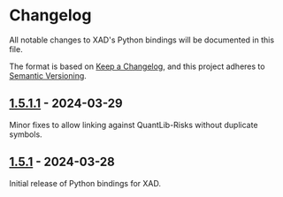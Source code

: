 # Changelog

All notable changes to XAD's Python bindings will be documented in this file.

The format is based on [Keep a Changelog](https://keepachangelog.com/en/1.0.0/),
and this project adheres to [Semantic Versioning](https://semver.org/spec/v2.0.0.html).


## [1.5.1.1] - 2024-03-29

Minor fixes to allow linking against QuantLib-Risks without duplicate symbols.

## [1.5.1] - 2024-03-28

Initial release of Python bindings for XAD.


[1.5.1.1]: https://github.com/auto-differentiation/xad-py/compare/v1.5.1...v1.5.1.1

[1.5.1]: https://github.com/auto-differentiation/xad-py/releases/tag/v1.5.1
